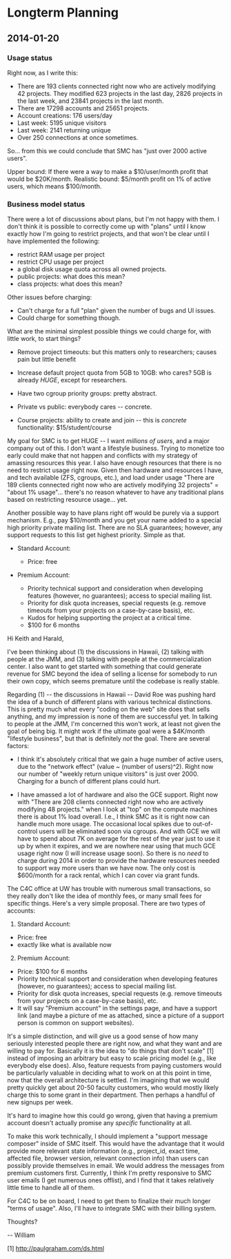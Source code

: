 # Longterm Planning

## 2014-01-20

### Usage status

Right now, as I write this:

 - There are 193 clients connected right now who are actively modifying 42 projects. They modified 623 projects in the last day, 2826 projects in the last week, and 23841 projects in the last month.
 - There are 17298 accounts and 25651 projects.
 - Account creations: 176 users/day
 - Last week: 5195 unique visitors
 - Last week: 2141 returning unique
 - Over 250 connections at once sometimes.

So... from this we could conclude that SMC has "just over 2000 active users".

Upper bound: If there were a way to make a $10/user/month profit that would be $20K/month.
Realistic bound: $5/month profit on 1% of active users, which means $100/month.

### Business model status

There were a lot of discussions about plans, but I'm not happy with them.
I don't think it is possible to correctly come up with "plans" until
I know exactly how I'm going to restrict projects, and that
won't be clear until I have implemented the following:

  - restrict RAM usage per project
  - restrict CPU usage per project
  - a global disk usage quota across all owned projects.
  - public projects: what does this mean?
  - class  projects: what does this mean?

Other issues before charging:

  - Can't charge for a full "plan" given the number of bugs and UI issues.
  - Could charge for something though.

What are the minimal simplest possible things we could charge for, with little work, to start things?

  - Remove project timeouts: but this matters only to researchers; causes pain but little benefit
  - Increase default project quota from 5GB to 10GB: who cares?  5GB is already *HUGE*, except for researchers.
  - Have two cgroup priority groups: pretty abstract.

  - Private vs public: everybody cares -- concrete.

  - Course projects: ability to create and join -- this is *concrete* functionality:  $15/student/course

My goal for SMC is to get HUGE -- I want *millions of users*, and a major company out of this.  I don't want a lifestyle business.   Trying to monetize too early could make that not happen and conflicts with my strategy of amassing resources this year.  I also have enough resources that there is no need to restrict usage right now.  Given then hardware and resources I have, and tech available (ZFS, cgroups, etc.), and load under usage "There are 189 clients connected right now who are actively modifying 32 projects" = "about 1% usage"... there's no reason whatever to have any traditional plans based on restricting resource usage... yet.

Another possible way to have plans right off would be purely via a support mechanism.  E.g., pay $10/month and you get your name added to a special high priority private mailing list.  There are no SLA guarantees; however, any support requests to this list get highest priority.  Simple as that.

 * Standard Account:
   - Price: free

 * Premium Account:
   - Priority technical support and consideration when developing features (however, no guarantees); access to special mailing list.
   - Priority for disk quota increases, special requests (e.g. remove timeouts from your projects on a case-by-case basis), etc.
   - Kudos for helping supporting the project at a critical time.
   - $100 for 6 months

Hi Keith and Harald,

I've been thinking about (1) the discussions in Hawaii, (2) talking with people at the JMM, and (3) talking with people at the commercialization center.   I also want to get started with something that could generate revenue for SMC beyond the idea of selling a license for somebody to run their own copy, which seems premature until the codebase is really stable.

Regarding (1) -- the discussions in Hawaii -- David Roe was pushing hard the idea of a bunch of different plans with various technical distinctions.   This is pretty much what every "coding on the web" site does that sells anything, and my impression is none of them are successful yet.   In talking to people at the JMM, I'm concerned this won't work, at least not given the goal of being big.  It might work if the ultimate goal were a $4K/month "lifestyle business", but that is definitely _not_ the goal.   There are several factors:

   - I think it's absolutely critical that we gain a huge number of active users, due to the "network effect" (value ~ (number of users)^2).   Right now our number of "weekly return unique visitors" is just over 2000.   Charging for a bunch of different plans could hurt.

   - I have amassed a lot of hardware and also the GCE support.  Right now with "There are 208 clients connected right now who are actively modifying 48 projects." when I look at "top" on the compute machines there is about 1% load overall.  I.e., I think SMC as it is right now can handle much more usage.  The occasional local spikes due to out-of-control users will be eliminated soon via cgroups.  And with GCE we will have to spend about 7K on average for the rest of the year just to use it up by when it expires, and we are nowhere near using that much GCE usage right now (I will increase usage soon).   So there is no *need* to charge during 2014 in order to provide the hardware resources needed to support way more users than we have now.   The only cost is $600/month for a rack rental, which I can cover via grant funds.

The C4C office at UW has trouble with numerous small transactions, so they really don't like the idea of monthly fees, or many small fees for specific things.   Here's a very simple proposal.  There are two types of accounts:

 1. Standard Account:
   - Price: free
   - exactly like what is available now

 2. Premium Account:
   - Price: $100 for 6 months
   - Priority technical support and consideration when developing features (however, no guarantees); access to special mailing list.
   - Priority for disk quota increases, special requests (e.g. remove timeouts from your projects on a case-by-case basis), etc.
   - It will say "Premium account" in the settings page, and have a support link (and maybe a picture of me as attached, since a picture of a support person is common on support websites).

It's a simple distinction, and will give us a good sense of how many seriously interested people there are right now, and what they want and are willing to pay for.  Basically it is the idea to "do things that don't scale" [1] instead of imposing an arbitrary but easy to scale pricing model (e.g., like everybody else does).   Also, feature requests from paying customers would be particularly valuable in deciding what to work on at this point in time, now that the overall architecture is settled.   I'm imagining that we would pretty quickly get about 20-50 faculty customers, who would mostly likely charge this to some grant in their department.  Then perhaps a handful of new signups per week.

It's hard to imagine how this could go wrong, given that having a premium account doesn't actually promise any *specific* functionality at all.

To make this work technically, I should implement a "support message composer" inside of SMC itself.  This would have the advantage that it would provide more relevant state information (e.g., project_id, exact time, affected file, browser version, relevant connection info) than users can possibly provide themselves in email.   We would address the messages from premium customers first.   Currently, I think I'm pretty responsive to SMC user emails (I get numerous ones offlist), and I find that it takes relatively little time to handle all of them.

For C4C to be on board, I need to get them to finalize their much longer "terms of usage".  Also, I'll have to integrate SMC with their billing system.

Thoughts?

 -- William

[1] http://paulgraham.com/ds.html





